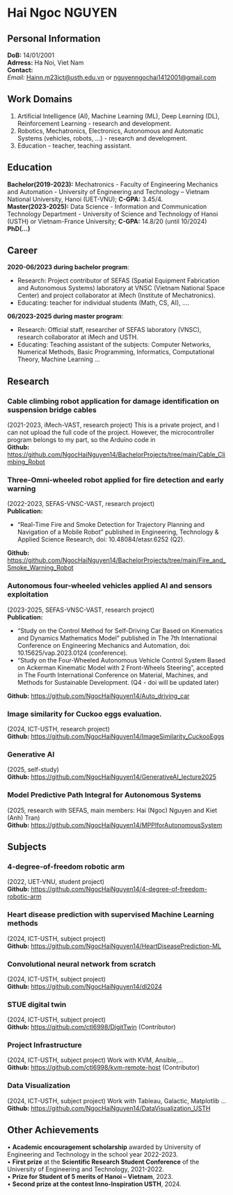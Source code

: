 # Hai Ngoc NGUYEN 
## Personal Information
**DoB:** 14/01/2001 <br>
**Adrress:** Ha Noi, Viet Nam <br>
**Contact:** <br>
*Email:* Hainn.m23ict@usth.edu.vn or nguyenngochai1412001@gmail.com <br>
## Work Domains
1. Artificial Intelligence (AI), Machine Learning (ML), Deep Learning (DL), Reinforcement Learning - research and development.
2. Robotics, Mechatronics, Electronics, Autonomous and Automatic Systems (vehicles, robots, ...) - research and development.
3. Education - teacher, teaching assistant.
## Education
**Bachelor(2019-2023):** Mechatronics - Faculty of Engineering Mechanics and Automation - University of Engineering and Technology – Vietnam National University, Hanoi (UET-VNU); **C-GPA:** 3.45/4. <br>
**Master(2023-2025):** Data Science - Information and Communication Technology Department - University of Science and Technology of Hanoi (USTH) or Vietnam-France University; **C-GPA:** 14.8/20 (until 10/2024) <br>
**PhD(...)**
## Career
**2020-06/2023 during bachelor program**: <br>
- Research: Project contributor of SEFAS (Spatial Equipment Fabrication and Autonomous Systems) laboratory at VNSC (Vietnam National Space Center) and project collaborator at iMech (Institute of Mechatronics). <br>
- Educating: teacher for individual students (Math, CS, AI), ....

**06/2023-2025 during master program**: <br>
- Research: Official staff, researcher of SEFAS laboratory (VNSC), research collaborator at iMech and USTH.
- Educating: Teaching assistant of the subjects: Computer Networks, Numerical Methods, Basic Programming, Informatics, Computational Theory, Machine Learning ...
## Research
### Cable climbing robot application for damage identification on suspension bridge cables 
(2021-2023, iMech-VAST, research project) This is a private project, and I can not upload the full code of the project. However, the microcontroller program belongs to my part, so the Arduino code in <br>
**Github:** https://github.com/NgocHaiNguyen14/BachelorProjects/tree/main/Cable_Climbing_Robot
### Three-Omni-wheeled robot applied for fire detection and early warning
(2022-2023, SEFAS-VNSC-VAST, research project) <br>
**Publication:**
- “Real-Time Fire and Smoke Detection for Trajectory Planning and Navigation of a Mobile Robot” published in Engineering, Technology & Applied Science Research, doi: 10.48084/etasr.6252 (Q2).

**Github:** https://github.com/NgocHaiNguyen14/BachelorProjects/tree/main/Fire_and_Smoke_Warning_Robot
###  Autonomous four-wheeled vehicles applied AI and sensors exploitation 
(2023-2025, SEFAS-VNSC-VAST, research project) <br>
**Publication:**
- “Study on the Control Method for Self-Driving Car Based on Kinematics and Dynamics Mathematics Model” published in The 7th International Conference on Engineering Mechanics and Automation, doi: 10.15625/vap.2023.0124 (conference).
- “Study on the Four-Wheeled Autonomous Vehicle Control System Based on Ackerman Kinematic Model with 2 Front-Wheels Steering”, accepted in The Fourth International Conference on Material, Machines, and Methods for Sustainable Development. (Q4 - doi will be updated later)

**Github:** https://github.com/NgocHaiNguyen14/Auto_driving_car
### Image similarity for Cuckoo eggs evaluation.
(2024, ICT-USTH, research project) <br>
**Github:** https://github.com/NgocHaiNguyen14/ImageSimilarity_CuckooEggs

### Generative AI
(2025, self-study) <br>
**Github:** https://github.com/NgocHaiNguyen14/GenerativeAI_lecture2025

### Model Predictive Path Integral for Autonomous Systems
(2025, research with SEFAS, main members: Hai (Ngoc) Nguyen and Kiet (Anh) Tran) <br>
**Github:** https://github.com/NgocHaiNguyen14/MPPIforAutonomousSystem


## Subjects
### 4-degree-of-freedom robotic arm
(2022, UET-VNU, student project) <br>
**Github:** https://github.com/NgocHaiNguyen14/4-degree-of-freedom-robotic-arm
### Heart disease prediction with supervised Machine Learning methods
(2024, ICT-USTH, subject project) <br>
**Github:** https://github.com/NgocHaiNguyen14/HeartDiseasePrediction-ML
### Convolutional neural network from scratch
(2024, ICT-USTH, subject project) <br>
**Github:** https://github.com/NgocHaiNguyen14/dl2024
### STUE digital twin
(2024, ICT-USTH, subject project) <br>
**Github:** https://github.com/ctl6998/DigitTwin (Contributor)
### Project Infrastructure 
(2024, ICT-USTH, subject project) Work with KVM, Ansible,... <br>
**Github:** https://github.com/ctl6998/kvm-remote-host (Contributor)
### Data Visualization
(2024, ICT-USTH, subject project) Work with Tableau, Galactic, Matplotlib ... <br>
**Github:** https://github.com/NgocHaiNguyen14/DataVisualization_USTH
## Other Achievements
• **Academic encouragement scholarship** awarded by University of Engineering and Technology in the school year
2022-2023. <br>
• **First prize** at the **Scientific Research Student Conference** of the University of Engineering and Technology,
2021-2022. <br>
• **Prize for Student of 5 merits of Hanoi – Vietnam**, 2023. <br>
• **Second prize at the contest Inno-Inspiration USTH**, 2024. <br>

